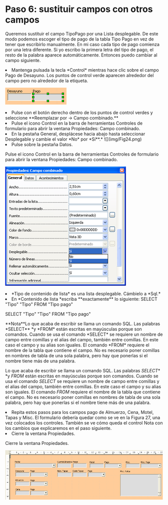 
# Paso 6: sustituir campos con otros campos

Queremos sustituir el campo TipoPago por una Lista desplegable. De este modo podemos escoger el tipo de pago de la tabla Tipo Pago en vez de tener que escribirlo manualmente. En mi caso cada tipo de pago comienza por una letra diferente. Si yo escribo la primera letra del tipo de pago, el resto de la palabra aparece automáticamente. Entonces puedo cambiar al campo siguiente.

<li value="1">
Mantenga pulsada la tecla *Control* mientras hace clic sobre el campo Pago de Desayuno. Los puntos de control verde aparecen alrededor del campo pero no alrededor de la etiqueta.
</li>

![](img/Fig23.png)
<li>
Pulse con el botón derecho dentro de los puntos de control verdes y seleccione **Reemplazar por → Campo combinado.**
</li>
<li>
Pulse el icono Control en la barra de herramientas Controles de formulario para abrir la ventana Propiedades: Campo combinado.
</li>
<li>
En la pestaña General, desplácese hacia abajo hasta seleccionar Desplegable y cambie el valor *No* por *Sí**.*
![](img/Fig24.png)</li>
<li>
Pulse sobre la pestaña Datos.
</li>

Pulse el icono Control en la barra de herramientas Controles de formulario para abrir la ventana Propiedades: Campo combinado.

![](img/Fig24.png)
<li>
*Tipo de contenido de lista* es una lista desplegable. Cámbielo a *Sql.*
</li>



<li>
En *Contenido de lista *escriba **exactamente** lo siguiente:
SELECT "Tipo" "Tipo" FROM "Tipo pago"
</li>

SELECT "Tipo" "Tipo" FROM "Tipo pago"


<td width="15%" bgcolor="#94bd5e">**Nota**</td><td width="85%" valign="top">Lo que acaba de escribir se llama un comando SQL. Las palabras *SELECT** *y *FROM* están escritas en mayúsculas porque son comandos. Cuando se usa el comando *SELECT* se requiere un nombre de campo entre comillas y el alias del campo, también entre comillas. En este caso el campo y su alias son iguales. El comando *FROM* requiere el nombre de la tabla que contiene el campo. No es necesario poner comillas en nombres de tabla de una sola palabra, pero hay que ponerlas si el nombre tiene más de una palabra.</td>

Lo que acaba de escribir se llama un comando SQL. Las palabras *SELECT** *y *FROM* están escritas en mayúsculas porque son comandos. Cuando se usa el comando *SELECT* se requiere un nombre de campo entre comillas y el alias del campo, también entre comillas. En este caso el campo y su alias son iguales. El comando *FROM* requiere el nombre de la tabla que contiene el campo. No es necesario poner comillas en nombres de tabla de una sola palabra, pero hay que ponerlas si el nombre tiene más de una palabra.

<li>
Repita estos pasos para los campos pago de Almuerzo, Cena, Motel, Tapas y Misc. El formulario debería quedar como se ve en la Figura 27, una vez colocados los controles. También se ve cómo queda el control Nota con los cambios que explicaremos en el paso siguiente.
</li>
<li>
Cierre la ventana Propiedades.
</li>

Cierre la ventana Propiedades.

![](img/Fig2.png)


